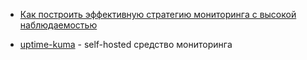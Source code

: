 - [Как построить эффективную стратегию мониторинга с высокой наблюдаемостью](https://habr.com/ru/companies/itsumma/articles/814195/)

- [uptime-kuma](https://github.com/louislam/uptime-kuma) - self-hosted средство мониторинга
